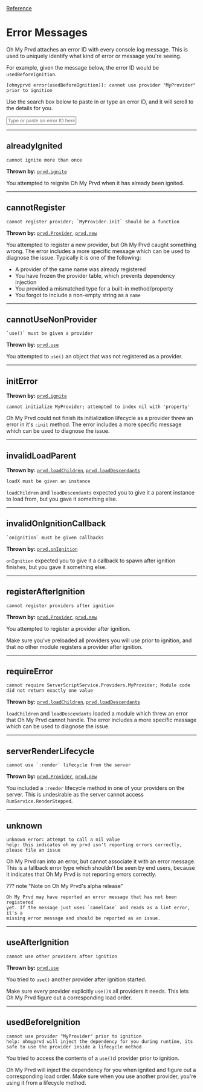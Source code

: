 <div class="ompdoc-api-breadcrumbs">
<a href="../">Reference</a>
</div>

# Error Messages

Oh My Prvd attaches an error ID with every console log message. This is used to
uniquely identify what kind of error or message you're seeing.

For example, given the message below, the error ID would be
`usedBeforeIgnition`.

```Txt
[ohmyprvd error(usedBeforeIgnition)]: cannot use provider "MyProvider" prior to ignition
```

Use the search box below to paste in or type an error ID, and it will scroll to
the details for you.

<input
 id="ompdoc-error-box"
 class="md-input md-input--stretch"
 placeholder="Type or paste an error ID here..."
/>

<script src="../../assets/javascripts/error-msgs.js" defer></script>

---

## alreadyIgnited

```Md
cannot ignite more than once
```

**Thrown by:** [`prvd.ignite`](core/providers/ignite.md)

You attempted to reignite Oh My Prvd when it has already been ignited.

---

## cannotRegister

```Md
cannot register provider; `MyProvider.init` should be a function
```

**Thrown by:** [`prvd.Provider`](core/providers/provider.md),
[`prvd.new`](core/providers/provider.md)

You attempted to register a new provider, but Oh My Prvd caught something wrong.
The error includes a more specific message which can be used to diagnose the
issue. Typically it is one of the following:

- A provider of the same name was already registered
- You have frozen the provider table, which prevents dependency injection
- You provided a mismatched type for a built-in method/property
- You forgot to include a non-empty string as a `name`

---

## cannotUseNonProvider

```Md
`use()` must be given a provider
```

**Thrown by:** [`prvd.use`](core/providers/use.md)

You attempted to `use()` an object that was not registered as a provider.

---

## initError

**Thrown by:** [`prvd.ignite`](core/providers/ignite.md)

```Md
cannot initialize MyProvider; attempted to index nil with 'property'
```

Oh My Prvd could not finish its initialization lifecycle as a provider threw an
error in it's `:init` method. The error includes a more specific message which
can be used to diagnose the issue.

---

## invalidLoadParent

**Thrown by:** [`prvd.loadChildren`](core/loader/load-children.md),
[`prvd.loadDescendants`](core/loader/load-descendants.md)

```Md
loadX must be given an instance
```

`loadChildren` and `loadDescendants` expected you to give it a parent instance
to load from, but you gave it something else.

---

## invalidOnIgnitionCallback

```Md
`onIgnition` must be given callbacks
```

**Thrown by:** [`prvd.onIgnition`](core/providers/on-ignition.md)

`onIgnition` expected you to give it a callback to spawn after ignition
finishes, but you gave it something else.

---

## registerAfterIgnition

```Md
cannot register providers after ignition
```

**Thrown by:** [`prvd.Provider`](core/providers/provider.md),
[`prvd.new`](core/providers/provider.md)

You attempted to register a provider after ignition.

Make sure you've preloaded all providers you will use prior to ignition, and
that no other module registers a provider after ignition.

---

## requireError

```Md
cannot require ServerScriptService.Providers.MyProvider; Module code did not return exactly one value
```

**Thrown by:** [`prvd.loadChildren`](core/loader/load-children.md),
[`prvd.loadDescendants`](core/loader/load-descendants.md)

`loadChildren` and `loadDescendants` loaded a module which threw an error that
Oh My Prvd cannot handle. The error includes a more specific message which can
be used to diagnose the issue.

---

## serverRenderLifecycle

```Md
cannot use `:render` lifecycle from the server
```

**Thrown by:** [`prvd.Provider`](core/providers/provider.md),
[`prvd.new`](core/providers/provider.md)

You included a `:render` lifecycle method in one of your providers on the
server. This is undesirable as the server cannot access
`RunService.RenderStepped`.

---

## unknown

```Md
unknown error: attempt to call a nil value
help: this indicates oh my prvd isn't reporting errors correctly, please file an issue
```

Oh My Prvd ran into an error, but cannot associate it with an error message.
This is a fallback error type which shouldn't be seen by end users, because it
indicates that Oh My Prvd is not reporting errors correctly.

??? note "Note on Oh My Prvd's alpha release"

    Oh My Prvd may have reported an error message that has not been registered
    yet. If the message just uses `camelCase` and reads as a lint error, it's a
    missing error message and should be reported as an issue.

---

## useAfterIgnition

```Md
cannot use other providers after ignition
```

**Thrown by:** [`prvd.use`](core/providers/use.md)

You tried to `use()` another provider after ignition started.

Make sure every provider explicitly `use()`s all providers it needs. This lets
Oh My Prvd figure out a corresponding load order.

---

## usedBeforeIgnition

```Md
cannot use provider "MyProvider" prior to ignition
help: ohmyprvd will inject the dependency for you during runtime, its safe to use the provider inside a lifecycle method
```

You tried to access the contents of a `use()`d provider prior to ignition.

Oh My Prvd will inject the dependency for you when ignited and figure out a
corresponding load order. Make sure when you use another provider, you're
using it from a lifecycle method.
